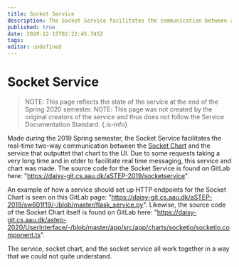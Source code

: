 ```yaml
---
title: Socket Service
description: The Socket Service facilitates the communication between a service and the Socket Chart.
published: true
date: 2020-12-15T02:22:45.745Z
tags: 
editor: undefined
---
```


# Socket Service

> NOTE: This page reflects the state of the service at the end of the Spring 2020 semester.
> NOTE: This page was not created by the original creators of the service and thus does not follow the Service Documentation Standard.
{.is-info}

Made during the 2019 Spring semester, the Socket Service facilitates the real-time two-way communication between the [Socket Chart](/user-interface/charts#socket-chart) and the service that outputtet that chart to the UI. Due to some requests taking a very long time and in otder to facilitate real time messaging, this service and chart was made. The source code for the Socket Service is found on GitLab here: "https://daisy-git.cs.aau.dk/aSTEP-2019/socketservice".

An example of how a service should set up HTTP endpoints for the Socket Chart is seen on this GitLab page: "https://daisy-git.cs.aau.dk/aSTEP-2019/sw601f19/-/blob/master/flask_service.py". Likewise, the source code of the Socket Chart itself is found on GitLab here: "https://daisy-git.cs.aau.dk/astep-2020/UserInterface/-/blob/master/app/src/app/charts/socketio/socketio.component.ts".

The service, socket chart, and the socket service all work together in a way that we could not quite understand.
